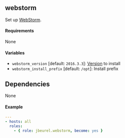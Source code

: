 ## webstorm


Set up [WebStorm](https://www.jetbrains.com/webstorm/).

#### Requirements

None

#### Variables

* `webstorm_version` [default: `2016.3.3`]: [Version](https://confluence.jetbrains.com/display/WI/Previous+WebStorm+Releases) to install
* `webstorm_install_prefix` [default: `/opt`]: Install prefix

## Dependencies

None

#### Example

```yaml
---
- hosts: all
  roles:
    - { role: jbeurel.webstorm, become: yes }
```
